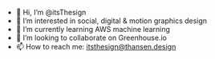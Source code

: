 - 👋 Hi, I’m @itsThesign
- 👀 I’m interested in social, digital & motion graphics design
- 🌱 I’m currently learning AWS machine learning
- 💞️ I’m looking to collaborate on Greenhouse.io
- 📫 How to reach me: itsthesign@thansen.design

<!---
itsThesign/itsThesign is a ✨ special ✨ repository because its `README.md` (this file) appears on your GitHub profile.
You can click the Preview link to take a look at your changes.
--->
